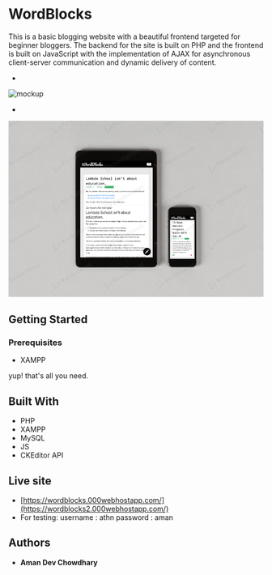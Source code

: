 # WordBlocks
This is a basic blogging website with a beautiful frontend targeted for beginner bloggers. The backend for the site is built on PHP and the frontend is built on JavaScript with the implementation of AJAX for asynchronous client-server communication and dynamic delivery of content. 

*

![mockup](/Screenshots/mockup.png)

* 
![mockup1](/Screenshots/mockup1.jpg)
## Getting Started

### Prerequisites

 * XAMPP
   
yup! that's all you need.

## Built With

* PHP
* XAMPP
* MySQL
* JS
* CKEditor API

## Live site

* [https://wordblocks.000webhostapp.com/](https://wordblocks2.000webhostapp.com/)
* For testing:
  username : athn
  password : aman

## Authors

* **Aman Dev Chowdhary**


